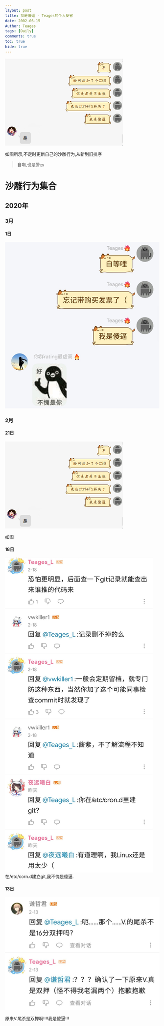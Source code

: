 ```yaml
---
layout: post
title: 我是傻逼 - Teages的个人反省
date: 2002-06-15
Author: Teages
tags: [Daily]
comments: true
toc: true
hide: true
---
```

![I-am-silly](/posts-source/I-am-silly/I-am-silly.png)

如图所示,不定时更新自己的沙雕行为,从新到旧排序

> 自嘲,也是警示

<!-- more -->

# 沙雕行为集合

## 2020年

### 3月

#### 1日
![2020-03-01](/posts-source/I-am-silly/2020-03-01.jpg)

### 2月

#### 21日
![2020-02-21](/posts-source/I-am-silly/2020-02-21.png)

如图

#### 18日
![2020-02-18](/posts-source/I-am-silly/2020-02-18.jpg)
在/etc/corn.d建立git,我不愧是傻逼.

#### 13日
![2020-02-13](/posts-source/I-am-silly/2020-02-13.jpg)

原来V.尾杀是双押啊!!!!我是傻逼!!!
